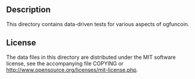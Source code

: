 Description
------------

This directory contains data-driven tests for various aspects of ogfuncoin.

License
--------

The data files in this directory are distributed under the MIT software
license, see the accompanying file COPYING or
http://www.opensource.org/licenses/mit-license.php.


